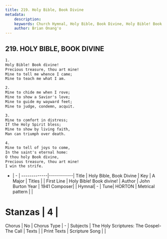```yaml
---
title: 219. Holy Bible, Book Divine
metadata:
    description: 
    keywords: Church Hymnal, Holy Bible, Book Divine, Holy Bible! Book divine!, 
    author: Brian Onang'o
---
```



## 219. HOLY BIBLE, BOOK DIVINE

```txt
1.
Holy Bible! Book divine! 
Precious treasure, thou art mine! 
Mine to tell me whence I came; 
Mine to teach me what I am. 

2.
Mine to chide me when I rove; 
Mine to show a Savior's love; 
Mine to guide my wayward feet; 
Mine to judge, condemn, acquit. 

3.
Mine to comfort in distress; 
If the Holy Spirit bless; 
Mine to show by living faith, 
Man can triumph over death. 

4.
Mine to tell of joys to come, 
In the saint's eternal home: 
O thou holy Book divine, 
Precious treasure, thou art mine! 
I win the strife.

```

- |   -  |
-------------|------------|
Title | Holy Bible, Book Divine |
Key | A Major |
Titles |  |
First Line | Holy Bible! Book divine! |
Author | John Burton
Year | 1941
Composer|  |
Hymnal|  - |
Tune| HORTON |
Metrical pattern | |
# Stanzas | 4 |
Chorus | No |
Chorus Type | - |
Subjects | The Holy Scriptures: The Gospel-The Call |
Texts |  |
Print Texts | 
Scripture Song |  |
  
